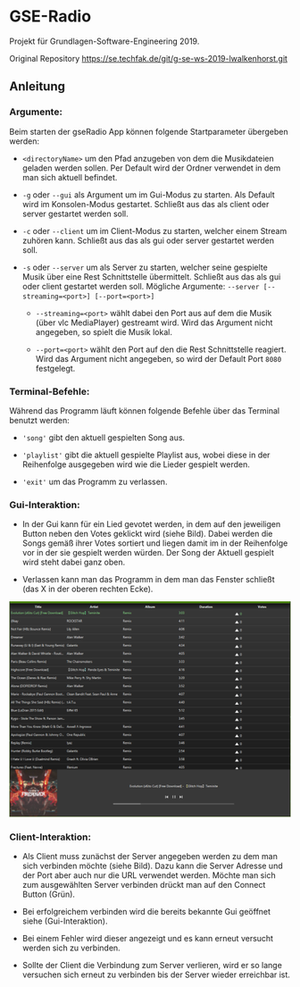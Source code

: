 # GSE-Radio

Projekt für Grundlagen-Software-Engineering 2019.

Original Repository https://se.techfak.de/git/g-se-ws-2019-lwalkenhorst.git

## Anleitung

### Argumente:

Beim starten der gseRadio App können folgende Startparameter übergeben werden:
- `<directoryName>` um den Pfad anzugeben von dem die Musikdateien geladen werden sollen. Per Default wird der Ordner verwendet in dem man sich aktuell befindet.


- `-g` oder `--gui` als Argument um im Gui-Modus zu starten. Als Default wird im Konsolen-Modus gestartet.
Schließt aus das als client oder server gestartet werden soll.


- `-c` oder `--client` um im Client-Modus zu starten, welcher einem Stream zuhören kann.
Schließt aus das als gui oder server gestartet werden soll.


- `-s` oder `--server` um als Server zu starten, welcher seine gespielte Musik über eine Rest Schnittstelle übermittelt.
Schließt aus das als gui oder client gestartet werden soll.
Mögliche Argumente: `--server [--streaming=<port>] [--port=<port>]`

  - `--streaming=<port>` wählt dabei den Port aus auf dem die Musik (über vlc MediaPlayer) gestreamt wird. Wird das Argument nicht angegeben, so spielt die Musik lokal.

  - `--port=<port>` wählt den Port auf den die Rest Schnittstelle reagiert. Wird das Argument nicht angegeben, so wird der Default Port `8080` festgelegt.

### Terminal-Befehle:

Während das Programm läuft können folgende Befehle über das Terminal benutzt werden:

- `'song'` gibt den aktuell gespielten Song aus.


- `'playlist'` gibt die aktuell gespielte Playlist aus, wobei diese in der Reihenfolge ausgegeben wird wie die Lieder gespielt werden.


- `'exit'` um das Programm zu verlassen.

### Gui-Interaktion:

- In der Gui kann für ein Lied gevotet werden, in dem auf den jeweiligen Button neben den Votes geklickt wird (siehe Bild).
Dabei werden die Songs gemäß ihrer Votes sortiert und liegen damit im in der Reihenfolge vor in der sie gespielt werden würden.
Der Song der Aktuell gespielt wird steht dabei ganz oben.


- Verlassen kann man das Programm in dem man das Fenster schließt (das X in der oberen rechten Ecke).


![](./src/main/resources/player.png)

### Client-Interaktion:

- Als Client muss zunächst der Server angegeben werden zu dem man sich verbinden möchte (siehe Bild).
Dazu kann die Server Adresse und der Port aber auch nur die URL verwendet werden.
Möchte man sich zum ausgewählten Server verbinden drückt man auf den Connect Button (Grün).


- Bei erfolgreichem verbinden wird die bereits bekannte Gui geöffnet siehe (Gui-Interaktion).


- Bei einem Fehler wird dieser angezeigt und es kann erneut versucht werden sich zu verbinden.


- Sollte der Client die Verbindung zum Server verlieren, wird er so lange versuchen sich erneut zu verbinden bis der Server wieder erreichbar ist.
